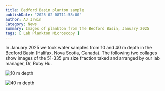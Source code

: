 ```yaml
---
title: Bedford Basin planton sample
publishDate: "2025-02-08T11:58:00"
author: AJ Irwin
Category: News
Summary: Images of plankton from the Bedford Basin, January 2025
tags: [ Lab Plankton Microscopy ]
---
```


In January 2025 we took water samples from 10 and 40 m depth in the Bedford Basin (Halifax, Nova Scotia, Canada). The following two collages show images of the 51-335 µm size fraction taked and arranged by our
lab manager, Dr, Ruby Hu.


![10 m depth](/images/bedford-basin/10_51.jpg)


![40 m depth](/images/bedford-basin/40_51.jpg)
